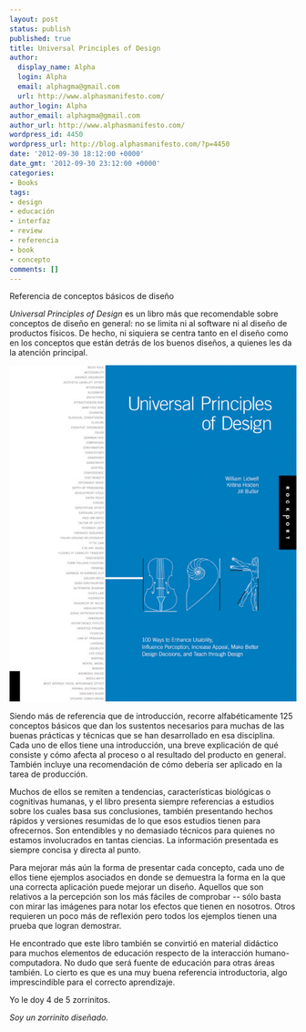 ```yaml
---
layout: post
status: publish
published: true
title: Universal Principles of Design
author:
  display_name: Alpha
  login: Alpha
  email: alphagma@gmail.com
  url: http://www.alphasmanifesto.com/
author_login: Alpha
author_email: alphagma@gmail.com
author_url: http://www.alphasmanifesto.com/
wordpress_id: 4450
wordpress_url: http://blog.alphasmanifesto.com/?p=4450
date: '2012-09-30 18:12:00 +0000'
date_gmt: '2012-09-30 23:12:00 +0000'
categories:
- Books
tags:
- design
- educación
- interfaz
- review
- referencia
- book
- concepto
comments: []
---
```

Referencia de conceptos básicos de diseño


_Universal Principles of Design_ es un libro más que recomendable sobre conceptos de diseño en general: no se limita ni al software ni al diseño de productos físicos. De hecho, ni siquiera se centra tanto en el diseño como en los conceptos que están detrás de los buenos diseños, a quienes les da la atención principal.

<!--more-->

![](/assets/universalprinicplesofdesign.jpg)

Siendo más de referencia que de introducción, recorre alfabéticamente 125 conceptos básicos que dan los sustentos necesarios para muchas de las buenas prácticas y técnicas que se han desarrollado en esa disciplina. Cada uno de ellos tiene una introducción, una breve explicación de qué consiste y cómo afecta al proceso o al resultado del producto en general. También incluye una recomendación de cómo debería ser aplicado en la tarea de producción.


Muchos de ellos se remiten a tendencias, características biológicas o cognitivas humanas, y el libro presenta siempre referencias a estudios sobre los cuales basa sus conclusiones, también presentando hechos rápidos y versiones resumidas de lo que esos estudios tienen para ofrecernos. Son entendibles y no demasiado técnicos para quienes no estamos involucrados en tantas ciencias. La información presentada es siempre concisa y directa al punto.

Para mejorar más aún la forma de presentar cada concepto, cada uno de ellos tiene  ejemplos asociados en donde se demuestra la forma en la que una correcta aplicación puede mejorar un diseño. Aquellos que son relativos a la percepción son los más fáciles de comprobar -- sólo basta con mirar las imágenes para notar los efectos que tienen en nosotros. Otros requieren un poco más de reflexión pero todos los ejemplos tienen una prueba que logran demostrar.

He encontrado que este libro también se convirtió en material didáctico para muchos elementos de educación respecto de la interacción humano-computadora. No dudo que será fuente de educación para otras áreas también. Lo cierto es que es una muy buena referencia introductoria, algo imprescindible para el correcto aprendizaje.

Yo le doy 4 de 5 zorrinitos.

_Soy un zorrinito diseñado._

